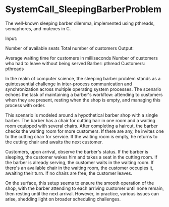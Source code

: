 # SystemCall_SleepingBarberProblem
The well-known sleeping barber dilemma, implemented using pthreads, semaphores, and mutexes in C.

Input:

Number of available seats
Total number of customers
Output:

Average waiting time for customers in milliseconds
Number of customers who had to leave without being served
Barber: pthread
Customers: pthreads

In the realm of computer science, the sleeping barber problem stands as a quintessential challenge in inter-process communication and synchronization across multiple operating system processes. The scenario echoes the task of maintaining a barber's workflow: attending to customers when they are present, resting when the shop is empty, and managing this process with order.

This scenario is modeled around a hypothetical barber shop with a single barber. The barber has a chair for cutting hair in one room and a waiting room equipped with several chairs. After completing a haircut, the barber checks the waiting room for more customers. If there are any, he invites one to the cutting chair for service. If the waiting room is empty, he returns to the cutting chair and awaits the next customer.

Customers, upon arrival, observe the barber's status. If the barber is sleeping, the customer wakes him and takes a seat in the cutting room. If the barber is already serving, the customer waits in the waiting room. If there's an available chair in the waiting room, the customer occupies it, awaiting their turn. If no chairs are free, the customer leaves.

On the surface, this setup seems to ensure the smooth operation of the shop, with the barber attending to each arriving customer until none remain, then resting until the next arrival. However, in practice, various issues can arise, shedding light on broader scheduling challenges.
